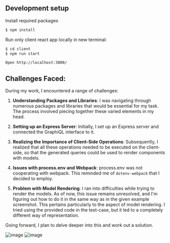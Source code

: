 ## Development setup

Install required packages

```sh
$ npm install
```
Run only client react app locally in new terminal:

```sh
$ cd client
$ npm run start
```

```sh
Open http://localhost:3000/
```


## Challenges Faced:

During my work, I encountered a range of challenges:

1. **Understanding Packages and Libraries**: I was navigating through numerous packages and libraries that would be essential for my task. The process involved piecing together these varied elements in my head.

2. **Setting up an Express Server**: Initially, I set up an Express server and connected the GraphiQL interface to it.

3. **Realizing the Importance of Client-Side Operations**: Subsequently, I realized that all these operations needed to be executed on the client-side, so that the generated queries could be used to render components with models.

4. **Issues with process.env and Webpack**: process.env was not cooperating with webpack. This reminded me of `dotenv-webpack` that I decided to employ.

5. **Problem with Model Rendering**: I ran into difficulties while trying to render the models. As of now, this issue remains unresolved, and I'm figuring out how to do it in the same way as in the given example screenshot. This pertains particularly to the aspect of model rendering. I tried using the provided code in the test-case, but it led to a completely different way of representation. 

Going forward, I plan to delve deeper into this and work out a solution.

![image](https://github.com/nodenwwsfww/render-model-object/assets/54706661/7dacd1a8-e734-4f94-bb38-fa2a2221fd9a)
![image](https://github.com/nodenwwsfww/render-model-object/assets/54706661/c450dc80-7de8-47ca-a077-4a5e5f1e8839)

